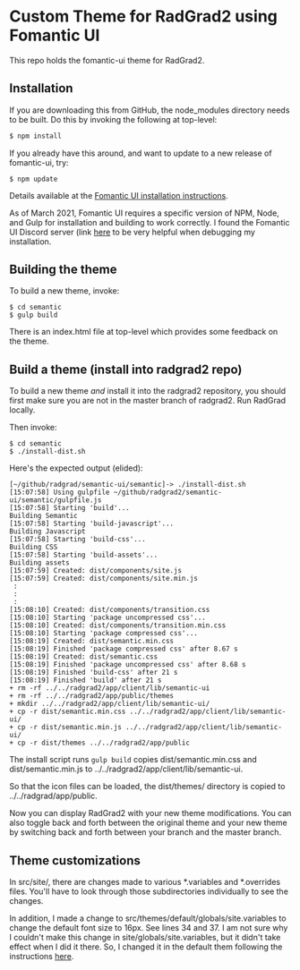 # Custom Theme for RadGrad2 using Fomantic UI

This repo holds the fomantic-ui theme for RadGrad2.

## Installation

If you are downloading this from GitHub, the node_modules directory needs to be built.  Do this by invoking the following at top-level:

```sh
$ npm install
```

If you already have this around, and want to update to a new release of fomantic-ui, try:

```
$ npm update
```

Details available at the [Fomantic UI installation instructions](https://fomantic-ui.com/introduction/build-tools.html).

As of March 2021, Fomantic UI requires a specific version of NPM, Node, and Gulp for installation and building to work correctly. I found the Fomantic UI Discord server (link [here](https://github.com/fomantic/Fomantic-UI#-getting-help) to be very helpful when debugging my installation.


## Building the theme

To build a new theme, invoke:

```
$ cd semantic
$ gulp build
```

There is an index.html file at top-level which provides some feedback on the theme.

## Build a theme (install into radgrad2 repo)

To build a new theme *and* install it into the radgrad2 repository, you should first make sure you are not in the master branch of radgrad2. Run RadGrad locally.

Then invoke:

```
$ cd semantic
$ ./install-dist.sh
```

Here's the expected output (elided):

```
[~/github/radgrad/semantic-ui/semantic]-> ./install-dist.sh
[15:07:58] Using gulpfile ~/github/radgrad2/semantic-ui/semantic/gulpfile.js
[15:07:58] Starting 'build'...
Building Semantic
[15:07:58] Starting 'build-javascript'...
Building Javascript
[15:07:58] Starting 'build-css'...
Building CSS
[15:07:58] Starting 'build-assets'...
Building assets
[15:07:59] Created: dist/components/site.js
[15:07:59] Created: dist/components/site.min.js
 :
 :
 :
[15:08:10] Created: dist/components/transition.css
[15:08:10] Starting 'package uncompressed css'...
[15:08:10] Created: dist/components/transition.min.css
[15:08:10] Starting 'package compressed css'...
[15:08:19] Created: dist/semantic.min.css
[15:08:19] Finished 'package compressed css' after 8.67 s
[15:08:19] Created: dist/semantic.css
[15:08:19] Finished 'package uncompressed css' after 8.68 s
[15:08:19] Finished 'build-css' after 21 s
[15:08:19] Finished 'build' after 21 s
+ rm -rf ../../radgrad2/app/client/lib/semantic-ui
+ rm -rf ../../radgrad2/app/public/themes
+ mkdir ../../radgrad2/app/client/lib/semantic-ui/
+ cp -r dist/semantic.min.css ../../radgrad2/app/client/lib/semantic-ui/
+ cp -r dist/semantic.min.js ../../radgrad2/app/client/lib/semantic-ui/
+ cp -r dist/themes ../../radgrad2/app/public
```

The install script runs `gulp build` copies dist/semantic.min.css and dist/semantic.min.js to ../../radgrad2/app/client/lib/semantic-ui.

So that the icon files can be loaded, the dist/themes/ directory is copied to ../../radgrad/app/public.

Now you can display RadGrad2 with your new theme modifications. You can also toggle back and forth between the original theme and your new theme by switching back and forth between your branch and the master branch.

## Theme customizations

In src/site/, there are changes made to various *.variables and *.overrides files. You'll have to look through those subdirectories individually to see the changes.

In addition, I made a change to src/themes/default/globals/site.variables to change the default font size to 16px. See lines 34 and 37. I am not sure why I couldn't make this change in site/globals/site.variables, but it didn't take effect when I did it there. So, I changed it in the default them following the instructions [here](https://github.com/fomantic/Fomantic-UI/issues/1214#issuecomment-564127427).



